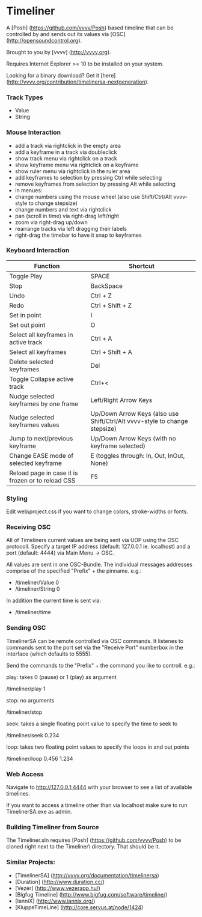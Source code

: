 Timeliner
=========
A [Posh] (https://github.com/vvvv/Posh) based timeline that can be controlled by and sends out its values via [OSC] (http://opensoundcontrol.org). 

Brought to you by [vvvv] (http://vvvv.org).

Requires Internet Explorer >= 10 to be installed on your system. 

Looking for a binary download? Get it [here] (http://vvvv.org/contribution/timelinersa-nextgeneration).

### Track Types
* Value
* String

### Mouse Interaction
* add a track via rightclick in the empty area
* add a keyframe in a track via doubleclick
* show track menu via rightclick on a track
* show keyframe menu via rightclick on a keyframe
* show ruler menu via rightclick in the ruler area
* add keyframes to selection by pressing Ctrl while selecting
* remove keyframes from selection by pressing Alt while selecting
* in menues:
 * change numbers using the mouse wheel (also use Shift/Ctrl/Alt vvvv-style to change stepsize)
 * change numbers and text via rightclick
* pan (scroll in time) via right-drag left/right
* zoom via right-drag up/down
* rearrange tracks via left dragging their labels 
* right-drag the timebar to have it snap to keyframes

### Keyboard Interaction
Function| Shortcut
------------- | -------------
Toggle Play | SPACE
Stop | BackSpace
Undo | Ctrl + Z
Redo | Ctrl + Shift + Z
Set in point | I
Set out point | O
Select all keyframes in active track | Ctrl + A
Select all keyframes | Ctrl + Shift + A
Delete selected keyframes | Del
Toggle Collapse active track | Ctrl+<
Nudge selected keyframes by one frame | Left/Right Arrow Keys
Nudge selected keyframes values | Up/Down Arrow Keys (also use Shift/Ctrl/Alt vvvv-style to change stepsize)
Jump to next/previous keyframe | Up/Down Arrow Keys (with no keyframe selected)
Change EASE mode of selected keyframe | E (toggles through: In, Out, InOut, None)
Reload page in case it is frozen or to reload CSS | F5

### Styling
Edit web\project.css if you want to change colors, stroke-widths or fonts.

### Receiving OSC
All of Timeliners current values are being sent via UDP using the OSC protocoll. Specify a target IP address (default: 127.0.0.1 ie. localhost) and a port (default: 4444) via Main Menu -> OSC.

All values are sent in one OSC-Bundle. The individual messages addresses comprise of the specified "Prefix" + the pinname. e.g.:
* /timeliner/Value 0
* /timeliner/String 0

In addition the current time is sent via:
* /timeliner/time

### Sending OSC
TimelinerSA can be remote controlled via OSC commands. It listenes to commands sent to the port set via the "Receive Port" numberbox in the interface (which defaults to 5555).

Send the commands to the "Prefix" + the command you like to controll. e.g.:

play: takes 0 (pause) or 1 (play) as argument

/timeliner/play 1

stop: no arguments

/timeliner/stop

seek: takes a single floating point value to specify the time to seek to

/timeliner/seek 0.234

loop: takes two floating point values to specify the loops in and out points

/timeliner/loop 0.456 1.234

### Web Access

Navigate to http://127.0.0.1:4444 with your browser to see a list of available timelines.

If you want to access a timeline other than via localhost make sure to run TimelinerSA.exe as admin.

### Building Timeliner from Source
The Timeliner.sln requires [Posh] (https://github.com/vvvv/Posh) to be cloned right next to the Timeliner\ directory. That should be it.

### Similar Projects:
* [TimelinerSA] (http://vvvv.org/documentation/timelinersa)
* [Duration] (http://www.duration.cc/)
* [Vezér] (http://www.vezerapp.hu/)
* [Bigfug Timeline] (http://www.bigfug.com/software/timeline/)
* [IanniX] (http://www.iannix.org/)
* [KluppeTimeLine] (http://core.servus.at/node/1424)
